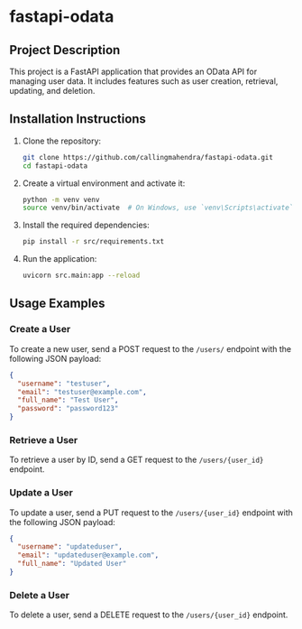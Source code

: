 # fastapi-odata

## Project Description

This project is a FastAPI application that provides an OData API for managing user data. It includes features such as user creation, retrieval, updating, and deletion.

## Installation Instructions

1. Clone the repository:
   ```bash
   git clone https://github.com/callingmahendra/fastapi-odata.git
   cd fastapi-odata
   ```

2. Create a virtual environment and activate it:
   ```bash
   python -m venv venv
   source venv/bin/activate  # On Windows, use `venv\Scripts\activate`
   ```

3. Install the required dependencies:
   ```bash
   pip install -r src/requirements.txt
   ```

4. Run the application:
   ```bash
   uvicorn src.main:app --reload
   ```

## Usage Examples

### Create a User

To create a new user, send a POST request to the `/users/` endpoint with the following JSON payload:
```json
{
  "username": "testuser",
  "email": "testuser@example.com",
  "full_name": "Test User",
  "password": "password123"
}
```

### Retrieve a User

To retrieve a user by ID, send a GET request to the `/users/{user_id}` endpoint.

### Update a User

To update a user, send a PUT request to the `/users/{user_id}` endpoint with the following JSON payload:
```json
{
  "username": "updateduser",
  "email": "updateduser@example.com",
  "full_name": "Updated User"
}
```

### Delete a User

To delete a user, send a DELETE request to the `/users/{user_id}` endpoint.
